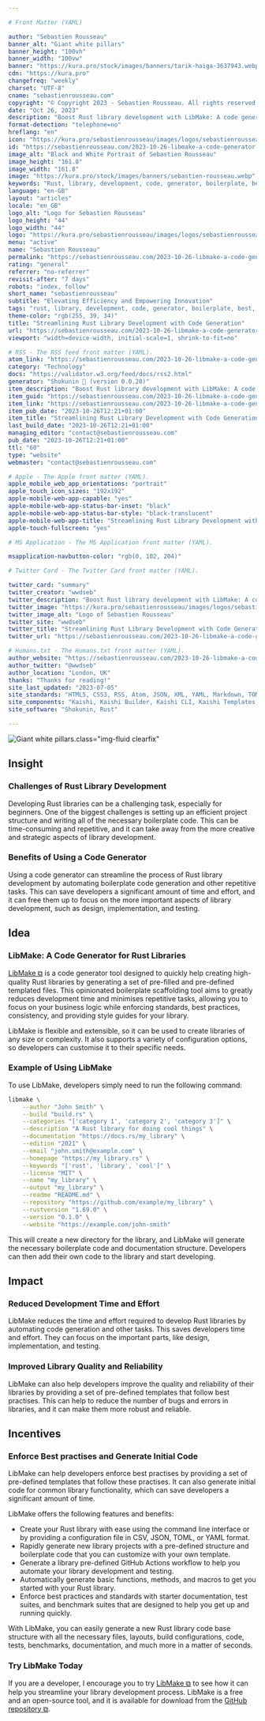 ```yaml
---

# Front Matter (YAML)

author: "Sebastien Rousseau"
banner_alt: "Giant white pillars"
banner_height: "100vh"
banner_width: "100vw"
banner: "https://kura.pro/stock/images/banners/tarik-haiga-3637943.webp"
cdn: "https://kura.pro"
changefreq: "weekly"
charset: "UTF-8"
cname: "sebastienrousseau.com"
copyright: "© Copyright 2023 - Sebastien Rousseau. All rights reserved."
date: "Oct 26, 2023"
description: "Boost Rust library development with LibMake: A code generator tool that enforces best practises and generates initial code, saving developers time and effort."
format-detection: "telephone=no"
hreflang: "en"
icon: "https://kura.pro/sebastienrousseau/images/logos/sebastienrousseau.svg"
id: "https://sebastienrousseau.com/2023-10-26-libmake-a-code-generator-to-reduce-repetitive-tasks-and-build-high-quality-rust-libraries/index.html"
image_alt: "Black and White Portrait of Sebastien Rousseau"
image_height: "161.8"
image_width: "161.8"
image: "https://kura.pro/stock/images/banners/sebastien-rousseau.webp"
keywords: "Rust, library, development, code, generator, boilerplate, best, practices, quality, reliable"
language: "en-GB"
layout: "articles"
locale: "en_GB"
logo_alt: "Logo for Sebastien Rousseau"
logo_height: "44"
logo_width: "44"
logo: "https://kura.pro/sebastienrousseau/images/logos/sebastienrousseau.webp"
menu: "active"
name: "Sebastien Rousseau"
permalink: "https://sebastienrousseau.com/2023-10-26-libmake-a-code-generator-to-reduce-repetitive-tasks-and-build-high-quality-rust-libraries/index.html"
rating: "general"
referrer: "no-referrer"
revisit-after: "7 days"
robots: "index, follow"
short_name: "sebastienrousseau"
subtitle: "Elevating Efficiency and Empowering Innovation"
tags: "rust, library, development, code, generator, boilerplate, best, practices, quality, reliable"
theme-color: "rgb(255, 39, 34)"
title: "Streamlining Rust Library Development with Code Generation"
url: "https://sebastienrousseau.com/2023-10-26-libmake-a-code-generator-to-reduce-repetitive-tasks-and-build-high-quality-rust-libraries/index.html"
viewport: "width=device-width, initial-scale=1, shrink-to-fit=no"

# RSS - The RSS feed front matter (YAML).
atom_link: "https://sebastienrousseau.com/2023-10-26-libmake-a-code-generator-to-reduce-repetitive-tasks-and-build-high-quality-rust-libraries/rss.xml"
category: "Technology"
docs: "https://validator.w3.org/feed/docs/rss2.html"
generator: "Shokunin 🦀 (version 0.0.20)"
item_description: "Boost Rust library development with LibMake: A code generator tool that enforces best practises and generates initial code, saving developers time and effort."
item_guid: "https://sebastienrousseau.com/2023-10-26-libmake-a-code-generator-to-reduce-repetitive-tasks-and-build-high-quality-rust-libraries/rss.xml"
item_link: "https://sebastienrousseau.com/2023-10-26-libmake-a-code-generator-to-reduce-repetitive-tasks-and-build-high-quality-rust-libraries/rss.xml"
item_pub_date: "2023-10-26T12:21+01:00"
item_title: "Streamlining Rust Library Development with Code Generation"
last_build_date: "2023-10-26T12:21+01:00"
managing_editor: "contact@sebastienrousseau.com"
pub_date: "2023-10-26T12:21+01:00"
ttl: "60"
type: "website"
webmaster: "contact@sebastienrousseau.com"

# Apple - The Apple front matter (YAML).
apple_mobile_web_app_orientations: "portrait"
apple_touch_icon_sizes: "192x192"
apple-mobile-web-app-capable: "yes"
apple-mobile-web-app-status-bar-inset: "black"
apple-mobile-web-app-status-bar-style: "black-translucent"
apple-mobile-web-app-title: "Streamlining Rust Library Development with Code Generation"
apple-touch-fullscreen: "yes"

# MS Application - The MS Application front matter (YAML).

msapplication-navbutton-color: "rgb(0, 102, 204)"

# Twitter Card - The Twitter Card front matter (YAML).

twitter_card: "summary"
twitter_creator: "wwdseb"
twitter_description: "Boost Rust library development with LibMake: A code generator tool that enforces best practises and generates initial code, saving developers time and effort."
twitter_image: "https://kura.pro/sebastienrousseau/images/logos/sebastienrousseau.webp"
twitter_image_alt: "Logo of Sebastien Rousseau"
twitter_site: "wwdseb"
twitter_title: "Streamlining Rust Library Development with Code Generation"
twitter_url: "https://sebastienrousseau.com/2023-10-26-libmake-a-code-generator-to-reduce-repetitive-tasks-and-build-high-quality-rust-libraries/index.html"

# Humans.txt - The Humans.txt front matter (YAML).
author_website: "https://sebastienrousseau.com/2023-10-26-libmake-a-code-generator-to-reduce-repetitive-tasks-and-build-high-quality-rust-libraries/index.html"
author_twitter: "@wwdseb"
author_location: "London, UK"
thanks: "Thanks for reading!"
site_last_updated: "2023-07-05"
site_standards: "HTML5, CSS3, RSS, Atom, JSON, XML, YAML, Markdown, TOML"
site_components: "Kaishi, Kaishi Builder, Kaishi CLI, Kaishi Templates, Kaishi Themes"
site_software: "Shokunin, Rust"

---
```


![Giant white pillars](https://kura.pro/stock/images/banners/tarik-haiga-3637943.webp).class=\"img-fluid clearfix\"

## Insight

### Challenges of Rust Library Development

Developing Rust libraries can be a challenging task, especially for beginners. One of the biggest challenges is setting up an efficient project structure and writing all of the necessary boilerplate code. This can be time-consuming and repetitive, and it can take away from the more creative and strategic aspects of library development.

### Benefits of Using a Code Generator

Using a code generator can streamline the process of Rust library development by automating boilerplate code generation and other repetitive tasks. This can save developers a significant amount of time and effort, and it can free them up to focus on the more important aspects of library development, such as design, implementation, and testing.

## Idea

### LibMake: A Code Generator for Rust Libraries

[LibMake ⧉][00] is a code generator tool designed to quickly help creating high-quality Rust libraries by generating a set of pre-filled and pre-defined templated files. This opinionated boilerplate scaffolding tool aims to greatly reduces development time and minimises repetitive tasks, allowing you to focus on your business logic while enforcing standards, best practices, consistency, and providing style guides for your library.

LibMake is flexible and extensible, so it can be used to create libraries of any size or complexity. It also supports a variety of configuration options, so developers can customise it to their specific needs.

### Example of Using LibMake

To use LibMake, developers simply need to run the following command:

```bash
libmake \
    --author "John Smith" \
    --build "build.rs" \
    --categories "['category 1', 'category 2', 'category 3']" \
    --description "A Rust library for doing cool things" \
    --documentation "https://docs.rs/my_library" \
    --edition "2021" \
    --email "john.smith@example.com" \
    --homepage "https://my_library.rs" \
    --keywords "['rust', 'library', 'cool']" \
    --license "MIT" \
    --name "my_library" \
    --output "my_library" \
    --readme "README.md" \
    --repository "https://github.com/example/my_library" \
    --rustversion "1.69.0" \
    --version "0.1.0" \
    --website "https://example.com/john-smith"
```

This will create a new directory for the library, and LibMake will generate the necessary boilerplate code and documentation structure. Developers can then add their own code to the library and start developing.

## Impact

### Reduced Development Time and Effort

LibMake reduces the time and effort required to develop Rust libraries by automating code generation and other tasks. This saves developers time and effort. They can focus on the important parts, like design, implementation, and testing.

### Improved Library Quality and Reliability

LibMake can also help developers improve the quality and reliability of their libraries by providing a set of pre-defined templates that follow best practises. This can help to reduce the number of bugs and errors in libraries, and it can make them more robust and reliable.

## Incentives

### Enforce Best practises and Generate Initial Code

LibMake can help developers enforce best practises by providing a set of pre-defined templates that follow these practises. It can also generate initial code for common library functionality, which can save developers a significant amount of time.

LibMake offers the following features and benefits:

- Create your Rust library with ease using the command line interface or by providing a configuration file in CSV, JSON, TOML, or YAML format.
- Rapidly generate new library projects with a pre-defined structure and boilerplate code that you can customize with your own template.
- Generate a library pre-defined GitHub Actions workflow to help you automate your library development and testing.
- Automatically generate basic functions, methods, and macros to get you started with your Rust library.
- Enforce best practices and standards with starter documentation, test suites, and benchmark suites that are designed to help you get up and running quickly.

With LibMake, you can easily generate a new Rust library code base structure with all the necessary files, layouts, build configurations, code, tests, benchmarks, documentation, and much more in a matter of seconds.

### Try LibMake Today

If you are a developer, I encourage you to try [LibMake ⧉][00] to see how it can help you streamline your library development process. LibMake is a free and an open-source tool, and it is available for download from the [GitHub repository ⧉][00].

[00]: https://github.com/sebastienrousseau/libmake "LibMake: A code generator to reduce repetitive tasks and build high-quality Rust libraries"